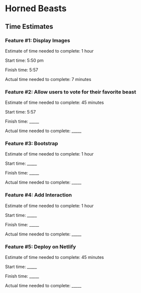 # Horned Beasts

## Time Estimates

### Feature #1: Display Images

Estimate of time needed to complete: 1 hour

Start time: 5:50 pm

Finish time: 5:57

Actual time needed to complete: 7 minutes

### Feature #2: Allow users to vote for their favorite beast

Estimate of time needed to complete: 45 minutes

Start time: 5:57

Finish time: _____

Actual time needed to complete: _____

### Feature #3: Bootstrap

Estimate of time needed to complete: 1 hour

Start time: _____

Finish time: _____

Actual time needed to complete: _____

### Feature #4: Add Interaction

Estimate of time needed to complete: 1 hour

Start time: _____

Finish time: _____

Actual time needed to complete: _____

### Feature #5: Deploy on Netlify

Estimate of time needed to complete: 45 minutes

Start time: _____

Finish time: _____

Actual time needed to complete: _____
